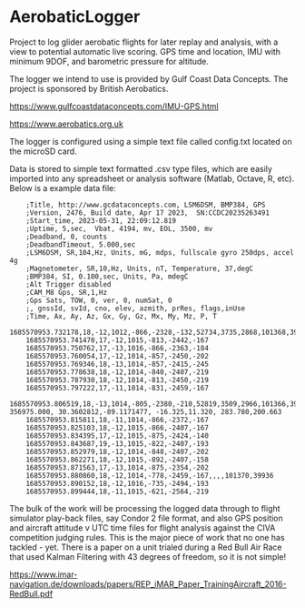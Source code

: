 # AerobaticLogger
Project to log glider aerobatic flights for later replay and analysis, with a view to potential automatic live scoring. GPS time and location, IMU with minimum 9DOF, and barometric pressure for altitude. 

The logger we intend to use is provided by Gulf Coast Data Concepts. The project is sponsored by British Aerobatics. 

   https://www.gulfcoastdataconcepts.com/IMU-GPS.html

   https://www.aerobatics.org.uk

The logger is configured using a simple text file called config.txt located on the microSD card.

Data is stored to simple text formatted .csv type files, which are easily imported into any spreadsheet or analysis software (Matlab, Octave, R, etc). Below is a example data file:

   
        ;Title, http://www.gcdataconcepts.com, LSM6DSM, BMP384, GPS
        ;Version, 2476, Build date, Apr 17 2023,  SN:CCDC20235263491
        ;Start_time, 2023-05-31, 22:09:12.819
        ;Uptime, 5,sec,  Vbat, 4194, mv, EOL, 3500, mv
        ;Deadband, 0, counts
        ;DeadbandTimeout, 5.000,sec
        ;LSM6DSM, SR,104,Hz, Units, mG, mdps, fullscale gyro 250dps, accel 4g
        ;Magnetometer, SR,10,Hz, Units, nT, Temperature, 37,degC
        ;BMP384, SI, 0.100,sec, Units, Pa, mdegC
        ;Alt Trigger disabled
        ;CAM_M8 Gps, SR,1,Hz
        ;Gps Sats, TOW, 0, ver, 0, numSat, 0
        ;, gnssId, svId, cno, elev, azmith, prRes, flags,inUse
        ;Time, Ax, Ay, Az, Gx, Gy, Gz, Mx, My, Mz, P, T
        1685570953.732178,18,-12,1012,-866,-2328,-132,52734,3735,2868,101368,39951
        1685570953.741470,17,-12,1015,-813,-2442,-167
        1685570953.750762,17,-13,1016,-866,-2363,-184
        1685570953.760054,17,-12,1014,-857,-2450,-202
        1685570953.769346,18,-13,1014,-857,-2415,-245
        1685570953.778638,18,-12,1014,-840,-2407,-219
        1685570953.787930,18,-12,1014,-813,-2450,-219
        1685570953.797222,17,-11,1014,-831,-2459,-167
        1685570953.806519,18,-13,1014,-805,-2380,-210,52819,3509,2966,101366,39945,, 356975.000, 30.3602812,-89.1171477, -16.325,11.320, 283.780,200.663
        1685570953.815811,18,-11,1014,-866,-2372,-167
        1685570953.825103,18,-12,1015,-866,-2407,-167
        1685570953.834395,17,-12,1015,-875,-2424,-140
        1685570953.843687,19,-13,1015,-822,-2407,-193
        1685570953.852979,18,-12,1014,-848,-2407,-202
        1685570953.862271,18,-12,1015,-892,-2407,-158
        1685570953.871563,17,-13,1014,-875,-2354,-202
        1685570953.880860,18,-12,1014,-778,-2459,-167,,,,101370,39936
        1685570953.890152,18,-12,1016,-735,-2494,-193
        1685570953.899444,18,-11,1015,-621,-2564,-219



The bulk of the work will be processing the logged data through to flight simulator play-back files, say Condor 2 file format, and also GPS position and aircraft attitude v UTC time files for flight analysis against the CIVA competition judging rules. This is the major piece of work that no one has tackled - yet. There is a paper  on a unit trialed during a Red Bull Air Race that used Kalman Filtering with 43 degrees of freedom, so it is not simple!

   https://www.imar-navigation.de/downloads/papers/REP_iMAR_Paper_TrainingAircraft_2016-RedBull.pdf

        
